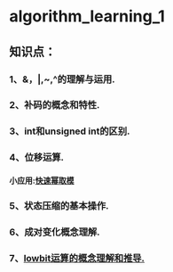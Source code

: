 # algorithm_learning_1
## 知识点：
### 1、&，|,~,^的理解与运用.
### 2、补码的概念和特性.
### 3、int和unsigned int的区别.
### 4、位移运算.
#### 小应用:[快速幂取模](https://github.com/zezewww/algorithm_learning/blob/master/0x00%E5%9F%BA%E6%9C%AC%E7%AE%97%E6%B3%95/0x01_%E5%BF%AB%E9%80%9F%E5%B9%82.cpp)
### 5、状态压缩的基本操作.
### 6、成对变化概念理解.
### 7、[lowbit运算的概念理解和推导.](https://github.com/zezewww/algorithm_learning/blob/master/0x00%E5%9F%BA%E6%9C%AC%E7%AE%97%E6%B3%95/0x00_lowbit%E8%BF%90%E7%AE%97%E6%80%BB%E7%BB%93.cpp)
